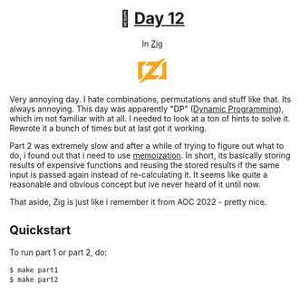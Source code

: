 <h1 align="center">🎄 <a href="https://adventofcode.com/2023/day/12">Day 12</a></h1>
<p align="center">In <a href="https://ziglang.org/">Zig</a></p>
<p align="center">
	<img src="https://raw.githubusercontent.com/devicons/devicon/55609aa5bd817ff167afce0d965585c92040787a/icons/zig/zig-original.svg" width="50px">
</p>

Very annoying day. I hate combinations, permutations and stuff like that. Its always annoying. This
day was apparently "DP" ([Dynamic Programming](https://en.wikipedia.org/wiki/Dynamic_programming)),
which im not familiar with at all. I needed to look at a ton of hints to solve it. Rewrote it a
bunch of times but at last got it working.

Part 2 was extremely slow and after a while of trying to figure out what to do, i found out that i
need to use [memoization](https://en.wikipedia.org/wiki/Memoization). In short, its basically
storing results of expensive functions and reusing the stored results if the same input is passed
again instead of re-calculating it. It seems like quite a reasonable and obvious concept but ive
never heard of it until now.

That aside, Zig is just like i remember it from AOC 2022 - pretty nice.

## Quickstart
To run part 1 or part 2, do:
```sh
$ make part1
$ make part2
```

